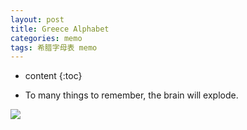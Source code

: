 ```yaml
---
layout: post
title: Greece Alphabet
categories: memo
tags: 希腊字母表 memo
---
```


* content
{:toc}

- To many things to remember, the brain will explode.


![](http://ww3.sinaimg.cn/large/8d6a2535jw1f9h0i8ndhtj20sg0xcdje.jpg)
